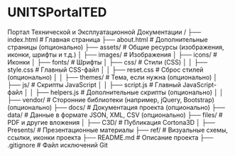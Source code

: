 # UNITSPortalTED
 Портал Технической и Эксплуатационной Документации
/
├── index.html            # Главная страница
├── about.html            # Дополнительные страницы (опционально)
├── assets/               # Общие ресурсы (изображения, иконки, шрифты и т.д.)
│   ├── images/           # Изображения
│   ├── icons/            # Иконки
│   ├── fonts/            # Шрифты
│   ├── css/                  # Стили (CSS)
│   │   ├── style.css         # Главный CSS-файл
│   │   ├── reset.css         # Сброс стилей (опционально)
│   │   ├── themes/           # Тема, если нужна (опционально)
│   ├── js/               # Скрипты JavaScript
│   │   ├── script.js         # Главный JavaScript-файл
│   │   ├── helpers.js        # Дополнительные скрипты (опционально)
│   │   ├── vendor/           # Сторонние библиотеки (например, jQuery, Bootstrap) (опционально)
├── docs/                 # Документация проекта (опционально)
├── data/                 # Данные в формате JSON, XML, CSV (опционально)
├── files/                # PDF и другие вложения
│   ├── C3D/                  # Публикация Cortona3D
│   ├── Presents/             # Презентационные материалы
├── ref/                  # Визуальные схемы, ссылки, иконки проекта
├── README.md             # Описание проекта
├── .gitignore            # Файл исключений Git
